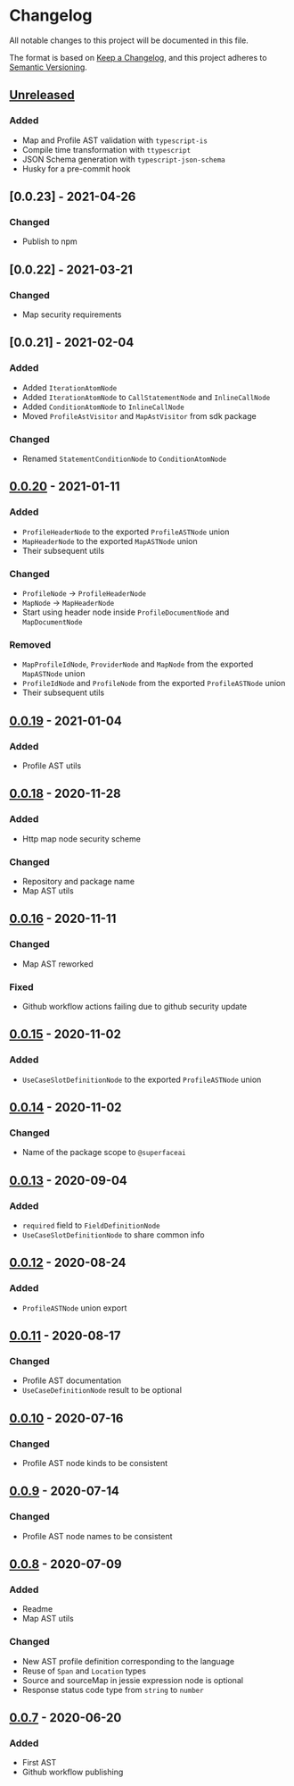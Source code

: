 # Changelog

All notable changes to this project will be documented in this file.

The format is based on [Keep a Changelog](https://keepachangelog.com/en/1.0.0/),
and this project adheres to [Semantic Versioning](https://semver.org/spec/v2.0.0.html).

## [Unreleased]

### Added
* Map and Profile AST validation with `typescript-is`
* Compile time transformation with `ttypescript`
* JSON Schema generation with `typescript-json-schema`
* Husky for a pre-commit hook

## [0.0.23] - 2021-04-26

### Changed
* Publish to npm

## [0.0.22] - 2021-03-21

### Changed
* Map security requirements

## [0.0.21] - 2021-02-04

### Added
* Added `IterationAtomNode`
* Added `IterationAtomNode` to `CallStatementNode` and `InlineCallNode`
* Added `ConditionAtomNode` to `InlineCallNode`
* Moved `ProfileAstVisitor` and `MapAstVisitor` from sdk package

### Changed
* Renamed `StatementConditionNode` to `ConditionAtomNode`

## [0.0.20] - 2021-01-11

### Added
* `ProfileHeaderNode` to the exported `ProfileASTNode` union
* `MapHeaderNode` to the exported `MapASTNode` union
* Their subsequent utils

### Changed
* `ProfileNode` -> `ProfileHeaderNode`
* `MapNode` -> `MapHeaderNode`
* Start using header node inside `ProfileDocumentNode` and `MapDocumentNode`

### Removed
* `MapProfileIdNode`, `ProviderNode` and `MapNode` from the exported `MapASTNode` union
* `ProfileIdNode` and `ProfileNode` from the exported `ProfileASTNode` union
* Their subsequent utils

## [0.0.19] - 2021-01-04

### Added
* Profile AST utils

## [0.0.18] - 2020-11-28

### Added
* Http map node security scheme

### Changed
* Repository and package name
* Map AST utils

## [0.0.16] - 2020-11-11

### Changed
* Map AST reworked

### Fixed
* Github workflow actions failing due to github security update

## [0.0.15] - 2020-11-02

### Added
* `UseCaseSlotDefinitionNode` to the exported `ProfileASTNode` union

## [0.0.14] - 2020-11-02

### Changed
* Name of the package scope to `@superfaceai`

## [0.0.13] - 2020-09-04

### Added
* `required` field to `FieldDefinitionNode`
* `UseCaseSlotDefinitionNode` to share common info

## [0.0.12] - 2020-08-24

### Added
* `ProfileASTNode` union export

## [0.0.11] - 2020-08-17

### Changed
* Profile AST documentation
* `UseCaseDefinitionNode` result to be optional

## [0.0.10] - 2020-07-16

### Changed
* Profile AST node kinds to be consistent

## [0.0.9] - 2020-07-14

### Changed
* Profile AST node names to be consistent

## [0.0.8] - 2020-07-09

### Added
* Readme
* Map AST utils

### Changed
* New AST profile definition corresponding to the language
* Reuse of `Span` and `Location` types
* Source and sourceMap in jessie expression node is optional
* Response status code type from `string` to `number`

## [0.0.7] - 2020-06-20

### Added
* First AST
* Github workflow publishing

[Unreleased]: https://github.com/superfaceai/ast-js/compare/v0.0.20...HEAD
[0.0.20]: http://github.com/superfaceai/ast-js/compare/v0.0.19...v0.0.20
[0.0.19]: http://github.com/superfaceai/ast-js/compare/v0.0.18...v0.0.19
[0.0.18]: https://github.com/superfaceai/ast-js/compare/v0.0.16...v0.0.18
[0.0.16]: https://github.com/superfaceai/ast-js/compare/v0.0.15...v0.0.16
[0.0.15]: https://github.com/superfaceai/ast-js/compare/v0.0.14...v0.0.15
[0.0.14]: https://github.com/superfaceai/ast-js/compare/v0.0.13...v0.0.14
[0.0.13]: https://github.com/superfaceai/ast-js/compare/v0.0.12...v0.0.13
[0.0.12]: https://github.com/superfaceai/ast-js/compare/v0.0.11...v0.0.12
[0.0.11]: https://github.com/superfaceai/ast-js/compare/v0.0.10...v0.0.11
[0.0.10]: https://github.com/superfaceai/ast-js/compare/v0.0.9...v0.0.10
[0.0.9]: https://github.com/superfaceai/ast-js/compare/v0.0.8...v0.0.9
[0.0.8]: https://github.com/superfaceai/ast-js/compare/v0.0.7...v0.0.8
[0.0.7]: https://github.com/superfaceai/ast-js/releases/tag/v0.0.7
